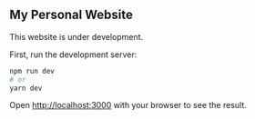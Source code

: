 ## My Personal Website

This website is under development.

First, run the development server:

```bash
npm run dev
# or
yarn dev
```
Open [http://localhost:3000](http://localhost:3000) with your browser to see the result.

